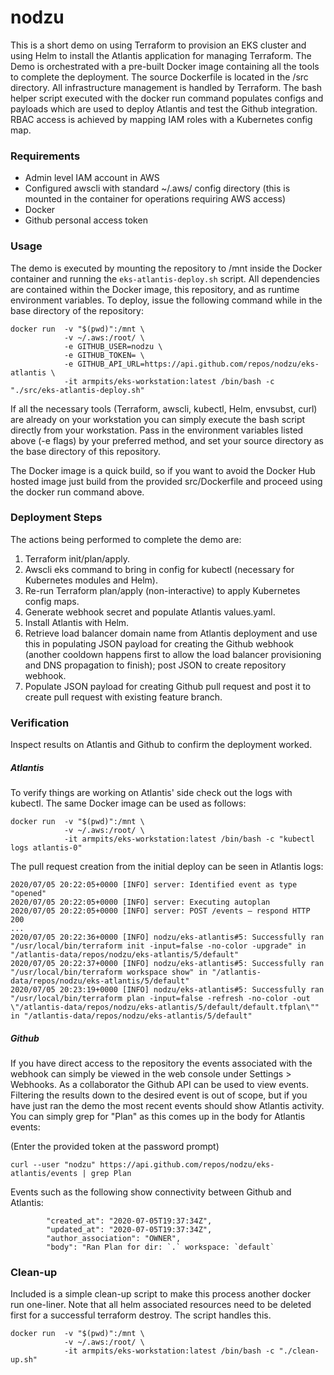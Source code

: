 # nodzu

This is a short demo on using Terraform to provision an EKS cluster and using Helm to install the Atlantis application for managing Terraform. The Demo is orchestrated with a pre-built Docker image containing all the tools to complete the deployment. The source Dockerfile is located in the /src directory. All infrastructure management is handled by Terraform. The bash helper script
executed with the docker run command populates configs and payloads which are used to deploy Atlantis and test the Github integration. RBAC access is achieved by mapping IAM roles with a Kubernetes config map. 

### Requirements
- Admin level IAM account in AWS
- Configured awscli with standard ~/.aws/ config directory (this is mounted in the container for operations requiring AWS access)
- Docker
- Github personal access token

### Usage

The demo is executed by mounting the repository to /mnt inside the Docker container and running the `eks-atlantis-deploy.sh` script. All dependencies are contained within the Docker image, this repository, and as runtime environment variables. To deploy, issue the following command while in the base directory of the repository:

```
docker run  -v "$(pwd)":/mnt \
            -v ~/.aws:/root/ \
            -e GITHUB_USER=nodzu \
            -e GITHUB_TOKEN= \
            -e GITHUB_API_URL=https://api.github.com/repos/nodzu/eks-atlantis \
            -it armpits/eks-workstation:latest /bin/bash -c "./src/eks-atlantis-deploy.sh"
```

If all the necessary tools (Terraform, awscli, kubectl, Helm, envsubst, curl) are already on your workstation you can simply execute the bash script directly from your workstation. Pass in the environment variables listed above (-e flags) by your preferred method, and set your source directory as the base directory of this repository.  

The Docker image is a quick build, so if you want to avoid the Docker Hub hosted image just build from the provided src/Dockerfile and proceed using the docker run command above.  

### Deployment Steps

The actions being performed to complete the demo are:
1. Terraform init/plan/apply.
2. Awscli eks command to bring in config for kubectl (necessary for Kubernetes modules and Helm).
3. Re-run Terraform plan/apply (non-interactive) to apply Kubernetes config maps.
4. Generate webhook secret and populate Atlantis values.yaml.
5. Install Atlantis with Helm.
6. Retrieve load balancer domain name from Atlantis deployment and use this in populating JSON payload for creating the Github webhook (another cooldown happens first to allow the load balancer provisioning and DNS propagation to finish); post JSON to create repository webhook.
7. Populate JSON payload for creating Github pull request and post it to create pull request with existing feature branch. 

### Verification 

Inspect results on Atlantis and Github to confirm the deployment worked.

##### Atlantis 

To verify things are working on Atlantis' side check out the logs with kubectl. The same Docker image can be used as follows: 

```
docker run  -v "$(pwd)":/mnt \
            -v ~/.aws:/root/ \
            -it armpits/eks-workstation:latest /bin/bash -c "kubectl logs atlantis-0"
```  

The pull request creation from the initial deploy can be seen in Atlantis logs: 

```
2020/07/05 20:22:05+0000 [INFO] server: Identified event as type "opened"
2020/07/05 20:22:05+0000 [INFO] server: Executing autoplan
2020/07/05 20:22:05+0000 [INFO] server: POST /events – respond HTTP 200
...
2020/07/05 20:22:36+0000 [INFO] nodzu/eks-atlantis#5: Successfully ran "/usr/local/bin/terraform init -input=false -no-color -upgrade" in "/atlantis-data/repos/nodzu/eks-atlantis/5/default"
2020/07/05 20:22:37+0000 [INFO] nodzu/eks-atlantis#5: Successfully ran "/usr/local/bin/terraform workspace show" in "/atlantis-data/repos/nodzu/eks-atlantis/5/default"
2020/07/05 20:23:19+0000 [INFO] nodzu/eks-atlantis#5: Successfully ran "/usr/local/bin/terraform plan -input=false -refresh -no-color -out \"/atlantis-data/repos/nodzu/eks-atlantis/5/default/default.tfplan\"" in "/atlantis-data/repos/nodzu/eks-atlantis/5/default"
``` 

##### Github

If you have direct access to the repository the events associated with the webhook can simply be viewed in the web console under Settings > Webhooks. As a collaborator the Github API can be used to view events. Filtering the results down to the desired event is out of scope, but if you have just ran the demo the most recent events should show Atlantis activity. You can simply grep for "Plan" as this comes up in the body for Atlantis events:

(Enter the provided token at the password prompt)
```
curl --user "nodzu" https://api.github.com/repos/nodzu/eks-atlantis/events | grep Plan
```

Events such as the following show connectivity between Github and Atlantis: 

```
        "created_at": "2020-07-05T19:37:34Z",
        "updated_at": "2020-07-05T19:37:34Z",
        "author_association": "OWNER",
        "body": "Ran Plan for dir: `.` workspace: `default`
```

### Clean-up

Included is a simple clean-up script to make this process another docker run one-liner. Note that all helm associated resources need to be deleted first for a successful terraform destroy. The script handles this. 

```
docker run  -v "$(pwd)":/mnt \
            -v ~/.aws:/root/ \
            -it armpits/eks-workstation:latest /bin/bash -c "./clean-up.sh"
```
